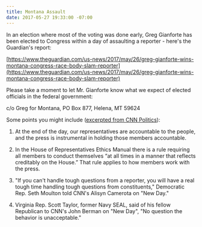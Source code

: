 ```yaml
---
title: Montana Assault
date: 2017-05-27 19:33:00 -07:00
---
```


In an election where most of the voting was done early, Greg Gianforte has been elected to Congress within a day of assaulting a reporter - here's the Guardian's report:

[https://www.theguardian.com/us-news/2017/may/26/greg-gianforte-wins-montana-congress-race-body-slam-reporter](https://www.theguardian.com/us-news/2017/may/26/greg-gianforte-wins-montana-congress-race-body-slam-reporter) 

Please take a moment to let Mr. Gianforte know what we expect of elected officials in the federal government: 

c/o Greg for Montana, PO Box 877, Helena, MT 59624

Some points you might include ([excerpted from CNN Politics](http://www.cnn.com/2017/05/26/politics/gianforte-montana-win-meaning/)):

1.  At the end of the day, our representatives are accountable to the people, and the press is instrumental in holding those members accountable.

2.  In the House of Representatives Ethics Manual there is a rule requiring all members to conduct themselves “at all times in a manner that reflects creditably on the House.” That rule applies to how members work with the press.

3. "If you can't handle tough questions from a reporter, you will have a real tough time handling tough questions from constituents," Democratic Rep. Seth Moulton told CNN's Alisyn Camerota on "New Day."

4.  Virginia Rep. Scott Taylor, former Navy SEAL, said of his fellow Republican to CNN's John Berman on "New Day",   "No question the behavior is unacceptable."

 
